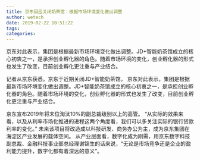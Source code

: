 ```yaml
---
title: 京东回应关闭奶茶馆：根据市场环境变化做出调整
author: wetech
date: 2019-02-22 10:51:22
tags: 
categories: 
---
```

京东对此表示，集团是根据最新市场环境变化做出调整。JD+智能奶茶馆成立的核心初衷之一，是承担创业孵化器的角色。随着市场环境的变化，创业孵化器的形式也发生了改变，目前创业孵化更注重与产业结合。
<!-- more -->
记者从京东获悉，京东于近期关闭JD+智能奶茶馆。
京东对此表示，集团是根据最新市场环境变化做出调整。JD+智能奶茶馆成立的核心初衷之一，是承担创业孵化器的角色。随着市场环境的变化，创业孵化器的形式也发生了改变，目前创业孵化更注重与产业结合。
 
 
京东宣布2019年将末位淘汰10%的副总裁级别以上的高管。
“从实际的效果来看，以及从利率市场化推进的进程这两个角度看，我们可以多关注实际的银行贷款利率的变化。”
未来该项目将改造成以科技研发、商务办公为主，成为京东集团在海淀区产业发展的载体空间。
从产业层面看，数字化成为刚需，用京东数字科技副总裁、金融科技事业部总经理谢锦生的话来说，“无论是市场竞争还是企业的盈利能力提升，数字化都有着深远的意义”。
